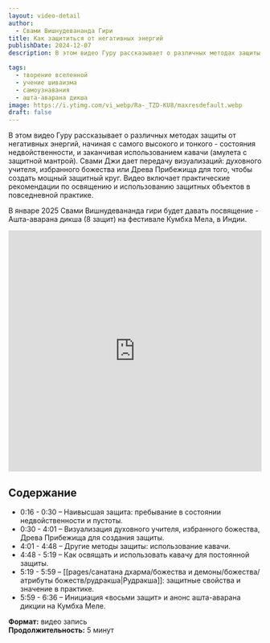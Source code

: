 ```yaml
---
layout: video-detail
author:
  - Свами Вишнудевананда Гири
title: Как защититься от негативных энергий
publishDate: 2024-12-07
description: В этом видео Гуру рассказывает о различных методах защиты от негативных энергий, начиная с самого высокого и тонкого - состояния недвойственности, и заканчивая использованием кавачи (амулета с защитной мантрой). Свами Джи дает передачу  визуализаций духовного учителя, избранного божества или Древа Прибежища для того, чтобы создать мощный защитный круг.

tags:
  - творение вселенной
  - учение шиваизма
  - самоузнавания
  - ашта-аварана дикша
image: https://i.ytimg.com/vi_webp/Ra-_TZD-KU8/maxresdefault.webp
draft: false
---
```



В этом видео Гуру рассказывает о различных методах защиты от негативных энергий, начиная с самого высокого и тонкого - состояния недвойственности, и заканчивая использованием кавачи (амулета с защитной мантрой). Свами Джи дает передачу  визуализаций: духовного учителя, избранного божества или Древа Прибежища для того, чтобы создать мощный защитный круг. Видео включает практические рекомендации по освящению и использованию защитных объектов в повседневной практике.


В январе 2025 Свами Вишнудевананда гири будет давать посвящение - Ашта-аварана дикша (8 защит) на фестивале Кумбха Мела, в Индии. 


<iframe width="100%" height="480px" src="https://www.youtube.com/embed/Ra-_TZD-KU8" title="YouTube video player" frameborder="0" allow="accelerometer; autoplay; clipboard-write; encrypted-media; gyroscope; picture-in-picture; web-share" referrerpolicy="strict-origin-when-cross-origin" allowfullscreen></iframe>

## Содержание
- 0:16 - 0:30 – Наивысшая защита: пребывание в состоянии недвойственности и пустоты.
- 0:30 - 4:01 – Визуализация духовного учителя, избранного божества, Древа Прибежища для создания защиты.
- 4:01 - 4:48 – Другие методы защиты: использование кавачи.
- 4:48 - 5:19 – Как освящать и использовать кавачу для постоянной защиты.
- 5:19 - 5:59 – [[pages/санатана дхарма/божества и демоны/божества/атрибуты божеств/рудракша|Рудракша]]: защитные свойства и значение в практике.
- 5:59 - 6:36 – Инициация «восьми защит» и анонс ашта-аварана дикции на Кумбха Меле.

**Формат:** видео запись \
**Продолжительность:** 5 минут
